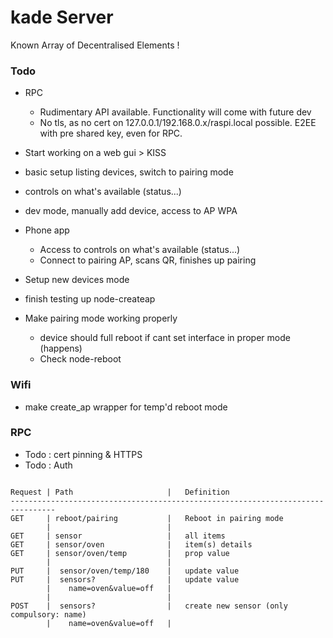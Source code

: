 # kade Server
Known Array of Decentralised Elements !

### Todo

 * RPC
   * Rudimentary API available. Functionality will come with future dev
   * No tls, as no cert on 127.0.0.1/192.168.0.x/raspi.local possible. E2EE with pre shared         key, even for RPC.

 * Start working on a web gui > KISS
  * basic setup listing devices, switch to pairing mode
  * controls on what's available (status...)
  * dev mode, manually add device, access to AP WPA

* Phone app
  * Access to controls on what's available (status...)
  * Connect to pairing AP, scans QR, finishes up pairing

 * Setup new devices mode
  * finish testing up node-createap
  * Make pairing mode working properly
    * device should full reboot if cant set interface in proper mode (happens)
    * Check node-reboot


### Wifi
 * make create_ap wrapper for temp'd reboot mode

### RPC
  * Todo : cert pinning & HTTPS
  * Todo : Auth

```

Request | Path                     |   Definition  
--------------------------------------------------------------------------------
GET     | reboot/pairing           |   Reboot in pairing mode
        |                          |
GET     | sensor                   |   all items
GET     | sensor/oven              |   item(s) details
GET     | sensor/oven/temp         |   prop value
        |                          |
PUT     |  sensor/oven/temp/180    |   update value                
PUT     |  sensors?                |   update value
        |    name=oven&value=off   |    
        |                          |
POST    |  sensors?                |   create new sensor (only compulsory: name)
        |    name=oven&value=off   |
```
